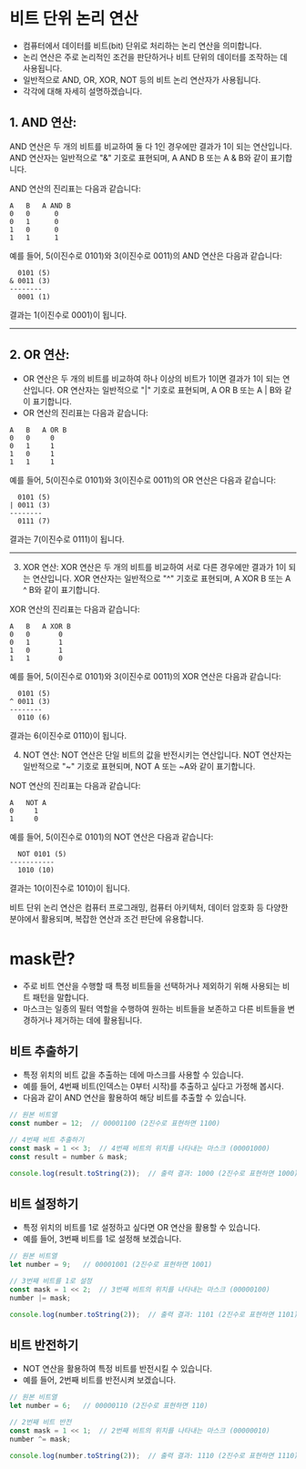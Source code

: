 
# 비트 단위 논리 연산
- 컴퓨터에서 데이터를 비트(bit) 단위로 처리하는 논리 연산을 의미합니다.
- 논리 연산은 주로 논리적인 조건을 판단하거나 비트 단위의 데이터를 조작하는 데 사용됩니다.
- 일반적으로 AND, OR, XOR, NOT 등의 비트 논리 연산자가 사용됩니다. 
- 각각에 대해 자세히 설명하겠습니다.


## 1. AND 연산:
   AND 연산은 두 개의 비트를 비교하여 둘 다 1인 경우에만 결과가 1이 되는 연산입니다. AND 연산자는 일반적으로 "&" 기호로 표현되며, A AND B 또는 A & B와 같이 표기합니다.

AND 연산의 진리표는 다음과 같습니다:
```
A   B   A AND B
0   0      0
0   1      0
1   0      0
1   1      1
```

예를 들어, 5(이진수로 0101)와 3(이진수로 0011)의 AND 연산은 다음과 같습니다:
```
  0101 (5)
& 0011 (3)
--------
  0001 (1)
```
결과는 1(이진수로 0001)이 됩니다.

---

## 2. OR 연산:
- OR 연산은 두 개의 비트를 비교하여 하나 이상의 비트가 1이면 결과가 1이 되는 연산입니다. OR 연산자는 일반적으로 "|" 기호로 표현되며, A OR B 또는 A | B와 같이 표기합니다.
- OR 연산의 진리표는 다음과 같습니다:
```
A   B   A OR B
0   0     0
0   1     1
1   0     1
1   1     1
```

예를 들어, 5(이진수로 0101)와 3(이진수로 0011)의 OR 연산은 다음과 같습니다:
```
  0101 (5)
| 0011 (3)
--------
  0111 (7)
```
결과는 7(이진수로 0111)이 됩니다.

--- 

3. XOR 연산:
   XOR 연산은 두 개의 비트를 비교하여 서로 다른 경우에만 결과가 1이 되는 연산입니다. XOR 연산자는 일반적으로 "^" 기호로 표현되며, A XOR B 또는 A ^ B와 같이 표기합니다.

XOR 연산의 진리표는 다음과 같습니다:
```
A   B   A XOR B
0   0       0
0   1       1
1   0       1
1   1       0
```

예를 들어, 5(이진수로 0101)와 3(이진수로 0011)의 XOR 연산은 다음과 같습니다:
```
  0101 (5)
^ 0011 (3)
--------
  0110 (6)
```
결과는 6(이진수로 0110)이 됩니다.

4. NOT 연산:
   NOT 연산은 단일 비트의 값을 반전시키는 연산입니다. NOT 연산자는 일반적으로 "~" 기호로 표현되며, NOT A 또는 ~A와 같이 표기합니다.

NOT 연산의 진리표는 다음과 같습니다:
```
A   NOT A
0     1
1     0
```

예를 들어, 5(이진수로 0101)의 NOT 연산은 다음과 같습니다:
```
  NOT 0101 (5)
-----------
  1010 (10)
```
결과는 10(이진수로 1010)이 됩니다.

비트 단위 논리 연산은 컴퓨터 프로그래밍, 컴퓨터 아키텍처, 데이터 암호화 등 다양한 분야에서 활용되며, 복잡한 연산과 조건 판단에 유용합니다.


# mask란?
- 주로 비트 연산을 수행할 때 특정 비트들을 선택하거나 제외하기 위해 사용되는 비트 패턴을 말합니다.
- 마스크는 일종의 필터 역할을 수행하여 원하는 비트들을 보존하고 다른 비트들을 변경하거나 제거하는 데에 활용됩니다.


## 비트 추출하기
- 특정 위치의 비트 값을 추출하는 데에 마스크를 사용할 수 있습니다. 
- 예를 들어, 4번째 비트(인덱스는 0부터 시작)를 추출하고 싶다고 가정해 봅시다.
- 다음과 같이 AND 연산을 활용하여 해당 비트를 추출할 수 있습니다.


```typescript
// 원본 비트열
const number = 12;  // 00001100 (2진수로 표현하면 1100)

// 4번째 비트 추출하기
const mask = 1 << 3;  // 4번째 비트의 위치를 나타내는 마스크 (00001000)
const result = number & mask;

console.log(result.toString(2));  // 출력 결과: 1000 (2진수로 표현하면 1000)

```

## 비트 설정하기
- 특정 위치의 비트를 1로 설정하고 싶다면 OR 연산을 활용할 수 있습니다. 
- 예를 들어, 3번째 비트를 1로 설정해 보겠습니다.

```typescript
// 원본 비트열
let number = 9;   // 00001001 (2진수로 표현하면 1001)

// 3번째 비트를 1로 설정
const mask = 1 << 2;  // 3번째 비트의 위치를 나타내는 마스크 (00000100)
number |= mask;

console.log(number.toString(2));  // 출력 결과: 1101 (2진수로 표현하면 1101)

```


## 비트 반전하기
- NOT 연산을 활용하여 특정 비트를 반전시킬 수 있습니다.
- 예를 들어, 2번째 비트를 반전시켜 보겠습니다.

```typescript
// 원본 비트열
let number = 6;   // 00000110 (2진수로 표현하면 110)

// 2번째 비트 반전
const mask = 1 << 1;  // 2번째 비트의 위치를 나타내는 마스크 (00000010)
number ^= mask;

console.log(number.toString(2));  // 출력 결과: 1110 (2진수로 표현하면 1110)

```